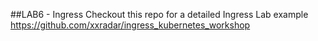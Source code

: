 ##LAB6 - Ingress
Checkout this repo for a detailed Ingress Lab example
https://github.com/xxradar/ingress_kubernetes_workshop
